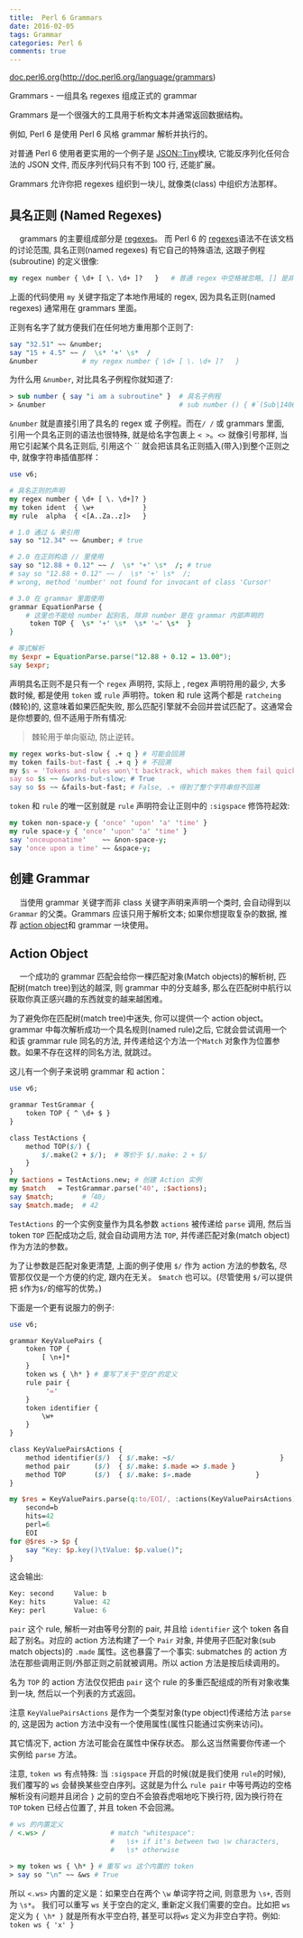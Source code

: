 ```yaml
---
title:  Perl 6 Grammars
date: 2016-02-05
tags: Grammar
categories: Perl 6
comments: true
---
```


[doc.perl6.org](http://doc.perl6.org/language/grammars)(http://doc.perl6.org/language/grammars)

Grammars - 一组具名 regexes 组成正式的 grammar

Grammars 是一个很强大的工具用于析构文本并通常返回数据结构。

例如, Perl 6 是使用 Perl 6 风格 grammar 解析并执行的。

对普通 Perl 6 使用者更实用的一个例子是 [JSON::Tiny](https://github.com/moritz/json)模块, 它能反序列化任何合法的 JSON 文件, 而反序列代码只有不到 100 行, 还能扩展。

Grammars 允许你把 regexes 组织到一块儿, 就像类(class) 中组织方法那样。

## 具名正则 (Named Regexes)
　
grammars 的主要组成部分是 [regexes](http://doc.perl6.org/language/regexes)。 而 Perl 6 的 [regexes](http://doc.perl6.org/language/regexes)语法不在该文档的讨论范围, 具名正则(named regexes) 有它自己的特殊语法, 这跟子例程(subroutine) 的定义很像:

``` perl
my regex number { \d+ [ \. \d+ ]?   }   # 普通 regex 中空格被忽略, [] 是非捕获组
```

上面的代码使用 `my` 关键字指定了本地作用域的 regex, 因为具名正则(named regexes) 通常用在 grammars 里面。

正则有名字了就方便我们在任何地方重用那个正则了:

``` perl
say "32.51" ~~ &number;
say "15 + 4.5" ~~ /  \s* '+' \s*  /
&number           # my regex number { \d+ [ \. \d+ ]?   }  
```

为什么用 `&number`, 对比具名子例程你就知道了:

``` perl
> sub number { say "i am a subroutine" }  # 具名子例程
> &number                                 # sub number () { #`(Sub|140651249646256) ... }
```

`&number` 就是直接引用了具名的 regex 或 子例程。而在`/ /` 或 grammars 里面, 引用一个具名正则的语法也很特殊, 就是给名字包裹上 `< >`。`<>` 就像引号那样, 当用它引起某个具名正则后, 引用这个 `` 就会把该具名正则插入(带入)到整个正则之中, 就像字符串插值那样：

``` perl
use v6;

# 具名正则的声明
my regex number { \d+ [ \. \d+]? }  
my token ident  { \w+            }
my rule  alpha  { <[A..Za..z]>   }

# 1.0 通过 & 来引用
say so "12.34" ~~ &number; # true

# 2.0 在正则构造 // 里使用
say so "12.88 + 0.12" ~~ /  \s* '+' \s*  /; # true
# say so "12.88 + 0.12" ~~ /  \s* '+' \s*  /;
# wrong, method 'number' not found for invocant of class 'Cursor'

# 3.0 在 grammar 里面使用
grammar EquationParse {
    # 这里也不能给 number 起别名, 除非 number 是在 grammar 内部声明的
     token TOP {  \s* '+' \s*  \s* '=' \s*  }
}

# 等式解析
my $expr = EquationParse.parse("12.88 + 0.12 = 13.00");
say $expr;

```

声明具名正则不是只有一个 `regex` 声明符, 实际上 , regex 声明符用的最少, 大多数时候, 都是使用 `token` 或 `rule` 声明符。token 和 rule 这两个都是 `ratcheing` (棘轮)的, 这意味着如果匹配失败, 那么匹配引擎就不会回并尝试匹配了。这通常会是你想要的, 但不适用于所有情况:

> 棘轮用于单向驱动, 防止逆转。

``` perl
my regex works-but-slow { .+ q } # 可能会回溯
my token fails-but-fast { .+ q } # 不回溯
my $s = 'Tokens and rules won\'t backtrack, which makes them fail quicker!';
say so $s ~~ &works-but-slow; # True
say so $s ~~ &fails-but-fast; # False, .+ 得到了整个字符串但不回溯
```

 `token` 和 `rule` 的唯一区别就是 `rule` 声明符会让正则中的 `:sigspace` 修饰符起效:

``` perl
my token non-space-y { 'once' 'upon' 'a' 'time' }
my rule space-y { 'once' 'upon' 'a' 'time' }
say 'onceuponatime'    ~~ &non-space-y;
say 'once upon a time' ~~ &space-y;
```

## 创建 Grammar
　
当使用 grammar 关键字而非 class 关键字声明来声明一个类时, 会自动得到以 `Grammar` 的父类。Grammars 应该只用于解析文本; 如果你想提取复杂的数据, 推荐 [action object](http://doc.perl6.org/language/grammars#Action_Objects)和 grammar 一块使用。

## Action Object
　
一个成功的 grammar 匹配会给你一棵匹配对象(Match objects)的解析树, 匹配树(match tree)到达的越深, 则 grammar 中的分支越多, 那么在匹配树中航行以获取你真正感兴趣的东西就变的越来越困难。

为了避免你在匹配树(match tree)中迷失, 你可以提供一个 action object。grammar 中每次解析成功一个具名规则(named rule)之后, 它就会尝试调用一个和该 grammar rule 同名的方法, 并传递给这个方法一个`Match` 对象作为位置参数。如果不存在这样的同名方法, 就跳过。

这儿有一个例子来说明 grammar 和 action：

``` perl
use v6;

grammar TestGrammar {
    token TOP { ^ \d+ $ }
}

class TestActions {
    method TOP($/) {
        $/.make(2 + $/);  # 等价于 $/.make: 2 + $/
    }
}
my $actions = TestActions.new; # 创建 Action 实例
my $match   = TestGrammar.parse('40', :$actions);
say $match;       # ｢40｣
say $match.made;  # 42
```

`TestActions` 的一个实例变量作为具名参数 `actions` 被传递给 `parse` 调用, 然后当 token `TOP` 匹配成功之后, 就会自动调用方法 `TOP`, 并传递匹配对象(match object) 作为方法的参数。

为了让参数是匹配对象更清楚, 上面的例子使用 `$/` 作为 action 方法的参数名, 尽管那仅仅是一个方便的约定, 跟内在无关。 `$match` 也可以。(尽管使用 `$/`可以提供把 `$`作为`$/`的缩写的优势。)

下面是一个更有说服力的例子:

``` perl
use v6;

grammar KeyValuePairs {
    token TOP {
        [ \n+]*
    }
    token ws { \h* } # 重写了关于"空白"的定义
    rule pair {
         '=' 
    }
    token identifier {
        \w+
    }
}

class KeyValuePairsActions {
    method identifier($/)  { $/.make: ~$/                          }
    method pair      ($/)  { $/.make: $.made => $.made }
    method TOP       ($/)  { $/.make: $».made                }
}

my $res = KeyValuePairs.parse(q:to/EOI/, :actions(KeyValuePairsActions)).made;
    second=b
    hits=42
    perl=6
    EOI
for @$res -> $p {
    say "Key: $p.key()\tValue: $p.value()";
}
```

这会输出:

``` perl
Key: second     Value: b
Key: hits       Value: 42
Key: perl       Value: 6
```

`pair` 这个 rule, 解析一对由等号分割的 pair, 并且给 `identifier` 这个 token 各自起了别名。对应的 action 方法构建了一个 `Pair` 对象, 并使用子匹配对象(sub match objects)的 `.made` 属性。这也暴露了一个事实: submatches 的 action 方法在那些调用正则/外部正则之前就被调用。所以 action 方法是按后续调用的。

名为 `TOP` 的 action 方法仅仅把由 `pair` 这个 rule 的多重匹配组成的所有对象收集到一块, 然后以一个列表的方式返回。

注意 `KeyValuePairsActions` 是作为一个类型对象(type object)传递给方法 `parse`的, 这是因为 action 方法中没有一个使用属性(属性只能通过实例来访问)。

其它情况下, action 方法可能会在属性中保存状态。 那么这当然需要你传递一个实例给 `parse` 方法。

注意, `token ws` 有点特殊: 当 `:sigspace` 开启的时候(就是我们使用 `rule`的时候), 我们覆写的 `ws` 会替换某些空白序列。这就是为什么 `rule pair` 中等号两边的空格解析没有问题并且闭合 `}` 之前的空白不会狼吞虎咽地吃下换行符, 因为换行符在 `TOP` token 已经占位置了, 并且 token 不会回溯。

``` perl
# ws 的内置定义
/ <.ws> /                # match "whitespace":
                         #   \s+ if it's between two \w characters,
                         #   \s* otherwise
          
> my token ws { \h* } # 重写 ws 这个内置的 token
> say so "\n" ~~ &ws # True
```

所以 `<.ws>` 内置的定义是：如果空白在两个 `\w` 单词字符之间, 则意思为 `\s+`, 否则为 `\s*`。 我们可以重写 `ws` 关于空白的定义, 重新定义我们需要的空白。比如把 `ws` 定义为 `{ \h* }` 就是所有水平空白符, 甚至可以将`ws` 定义为非空白字符。例如: `token ws { 'x' }`
